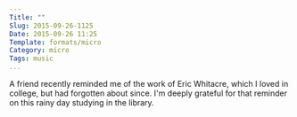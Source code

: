 ```yaml
---
Title: ""
Slug: 2015-09-26-1125
Date: 2015-09-26 11:25
Template: formats/micro
Category: micro
Tags: music
...
```


A friend recently reminded me of the work of Eric Whitacre, which I loved in
college, but had forgotten about since. I'm deeply grateful for that reminder on
this rainy day studying in the library.
